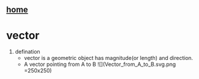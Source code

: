 ## [home](https://gaojiabit.github.io/)
# vector
1. defination
	- vector is a geometric object has magnitude(or length) and direction.
    - A vector pointing from A to B ![](Vector_from_A_to_B.svg.png =250x250)
